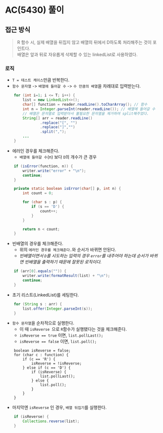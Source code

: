 # AC(5430) 풀이

## 접근 방식 
> R 함수 시, 실제 배열을 뒤집지 않고 배열의 뒤에서 D하도록 처리해주는 것이 포인트다.<br>
> 배열은 앞과 뒤로 자유롭게 삭제할 수 있는 linkedList로 사용하였다.

### 로직

- `T = 테스트 케이스`만큼 반복한다.
- `함수 문자열` -> `배열에 들어갈 수` -> `수 만큼의 배열`을 차례대로 입력받는다.

```java
    for (int i=1; i <= T; i++) {
        list = new LinkedList<>();
        char[] function = reader.readLine().toCharArray(); // 함수
        int n = Integer.parseInt(reader.readLine()); // 배열에 들어갈 수
        // 배열은 문자열로 입력받아서 불필요한 문자열을 제거하여 split해주었다.
        String[] arr = reader.readLine()
                .replace("[", "")
                .replace("]","")
                .split(",");
        ...
    }
```

- 에러인 경우를 체크해준다.
	-  `배열에 들어갈 수`(n) 보다 `D`의 개수가 큰 경우

```java
	if (isError(function, n)) {
        writer.write("error" + "\n");
        continue;
    }
```

```java
    private static boolean isError(char[] p, int n) {
        int count = 0;

        for (char s : p) {
            if (s == 'D') {
                count++;
            }
        }

        return n < count;
    }
```

- 빈배열의 경우를 체크해준다.
	- 위의 `에러인 경우를 체크해준다.`와 순서가 바뀌면 안된다.
	- _빈배열이면서 `D`를 시도하는 입력의 경우 `error`를 내주어야 하는데 순서가 바뀌면 빈배열을 출력하기 때문에 잘못된 로직이다._

```java
    if (arr[0].equals("")) {
        writer.write(formatResult(list) + "\n");
        continue;
    }
```	

- 초기 리스트(LinkedList)를 세팅한다.

```java
    for (String s : arr) {
        list.offer(Integer.parseInt(s));
    }
```

- `함수 문자열`을 순차적으로 실행한다.
	- 이 때 `isReverse `으로 `R`함수가 실행됐다는 것을 체크해준다.
	- `isReverse == true` 이면, `list.pollLast();`
	- `isReverse == false` 이면, `list.poll();`
	
```
    boolean isReverse = false;
    for (char c : function) {
        if (c == 'R') {
            isReverse = !isReverse;
        } else if (c == 'D') {
            if (isReverse) {
                list.pollLast();
            } else {
                list.poll();
            }
        }
    }
```

- 마지막엔 `isReverse` 인 경우, `배열 뒤집기`를 실행한다.

```java
    if (isReverse) {
        Collections.reverse(list);
    }
```
